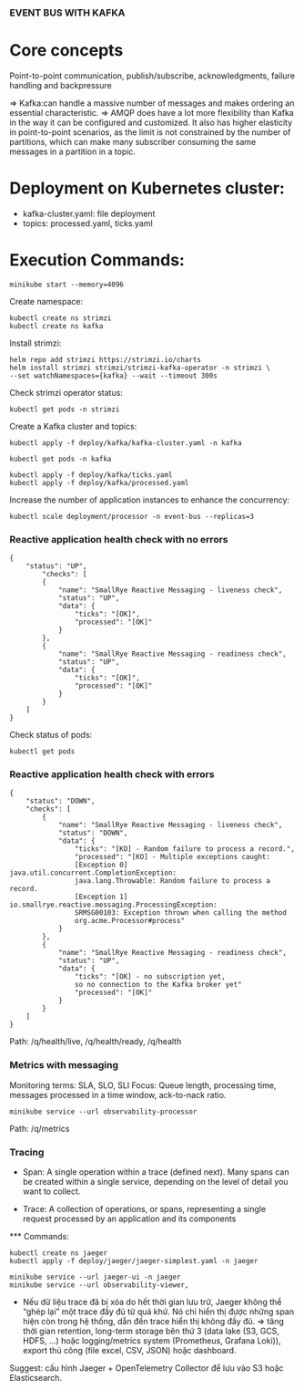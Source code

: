 ### EVENT BUS WITH KAFKA

# Core concepts
Point-to-point communication, publish/subscribe, acknowledgments, failure handling and backpressure

 => Kafka:can handle a massive number of messages and makes ordering an essential characteristic.
 => AMQP does have a lot more flexibility than Kafka in the way it can be configured and customized. It also has higher elasticity in point-to-point scenarios, as the limit is not constrained by the number of partitions, which can make many subscriber consuming the same messages in a partition in a topic.

# Deployment on Kubernetes cluster:
- kafka-cluster.yaml: file deployment
- topics: processed.yaml, ticks.yaml

# Execution Commands:
```shell
minikube start --memory=4096
```

Create namespace:
```shell
kubectl create ns strimzi
kubectl create ns kafka
```

Install strimzi:
```shell
helm repo add strimzi https://strimzi.io/charts
helm install strimzi strimzi/strimzi-kafka-operator -n strimzi \
--set watchNamespaces={kafka} --wait --timeout 300s
```

Check strimzi operator status:
```shell
kubectl get pods -n strimzi
```

Create a Kafka cluster and topics:
```shell
kubectl apply -f deploy/kafka/kafka-cluster.yaml -n kafka

kubectl get pods -n kafka

kubectl apply -f deploy/kafka/ticks.yaml
kubectl apply -f deploy/kafka/processed.yaml
```

Increase the number of application instances to enhance the concurrency:
```shell
kubectl scale deployment/processor -n event-bus --replicas=3
```

### Reactive application health check with no errors
```
{
    "status": "UP",
        "checks": [
        {
            "name": "SmallRye Reactive Messaging - liveness check",
            "status": "UP",
            "data": {
                "ticks": "[OK]",
                "processed": "[OK]"
            }
        },
        {
            "name": "SmallRye Reactive Messaging - readiness check",
            "status": "UP",
            "data": {
                "ticks": "[OK]",
                "processed": "[OK]"
            }
        }
    ]
}
```

Check status of pods: 
```shell
kubectl get pods
```

### Reactive application health check with errors
```
{
    "status": "DOWN",
    "checks": [
        {
            "name": "SmallRye Reactive Messaging - liveness check",
            "status": "DOWN",
            "data": {
                "ticks": "[KO] - Random failure to process a record.",
                "processed": "[KO] - Multiple exceptions caught:
                [Exception 0] java.util.concurrent.CompletionException:
                java.lang.Throwable: Random failure to process a record.
                [Exception 1] io.smallrye.reactive.messaging.ProcessingException:
                SRMSG00103: Exception thrown when calling the method
                org.acme.Processor#process"
            }
        },
        {
            "name": "SmallRye Reactive Messaging - readiness check",
            "status": "UP",
            "data": {
                "ticks": "[OK] - no subscription yet,
                so no connection to the Kafka broker yet"
                "processed": "[OK]"
            }
        }
    ]
}
```

Path: /q/health/live, /q/health/ready, /q/health

### Metrics with messaging

Monitoring terms: SLA, SLO, SLI
Focus: Queue length, processing time, messages processed in a time window, ack-to-nack ratio.

```shell
minikube service --url observability-processor
```
Path: /q/metrics

### Tracing

- Span: A single operation within a trace (defined next). Many spans can be created within a single service, depending on the level of detail you want to collect.

- Trace: A collection of operations, or spans, representing a single request processed by an application and its components

*** Commands:
```shell
kubectl create ns jaeger
kubectl apply -f deploy/jaeger/jaeger-simplest.yaml -n jaeger

minikube service --url jaeger-ui -n jaeger
minikube service --url observability-viewer,
```

- Nếu dữ liệu trace đã bị xóa do hết thời gian lưu trữ, Jaeger không thể “ghép lại” một trace đầy đủ từ quá khứ. Nó chỉ hiển thị được những span hiện còn trong hệ thống, dẫn đến trace hiển thị không đầy đủ.
=> tăng thời gian retention, long-term storage bên thứ 3 (data lake (S3, GCS, HDFS, …) hoặc logging/metrics system (Prometheus, Grafana Loki)), export thủ công (file excel, CSV, JSON) hoặc dashboard.

Suggest: cấu hình Jaeger + OpenTelemetry Collector để lưu vào S3 hoặc Elasticsearch.



